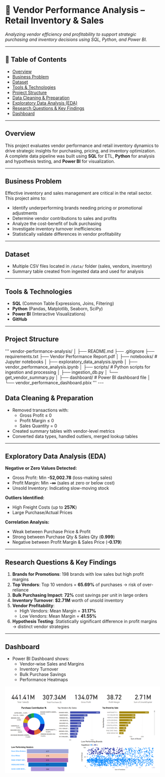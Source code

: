 # 🧾 Vendor Performance Analysis – Retail Inventory & Sales

_Analyzing vendor efficiency and profitability to support strategic purchasing and inventory decisions using SQL, Python, and Power BI._

---

## 📌 Table of Contents
- <a href="#overview">Overview</a>
- <a href="#business-problem">Business Problem</a>
- <a href="#dataset">Dataset</a>
- <a href="#tools--technologies">Tools & Technologies</a>
- <a href="#project-structure">Project Structure</a>
- <a href="#data-cleaning--preparation">Data Cleaning & Preparation</a>
- <a href="#exploratory-data-analysis-eda">Exploratory Data Analysis (EDA)</a>
- <a href="#research-questions--key-findings">Research Questions & Key Findings</a>
- <a href="#dashboard">Dashboard</a>


---

<h2 id="overview">Overview</h2>

This project evaluates vendor performance and retail inventory dynamics to drive strategic insights for purchasing, pricing, and inventory optimization.  
A complete data pipeline was built using **SQL** for ETL, **Python** for analysis and hypothesis testing, and **Power BI** for visualization.

---

<h2 id="business-problem">Business Problem</h2>

Effective inventory and sales management are critical in the retail sector. This project aims to:
- Identify underperforming brands needing pricing or promotional adjustments  
- Determine vendor contributions to sales and profits  
- Analyze the cost-benefit of bulk purchasing  
- Investigate inventory turnover inefficiencies  
- Statistically validate differences in vendor profitability  

---

<h2 id="dataset">Dataset</h2>

- Multiple CSV files located in `/data/` folder (sales, vendors, inventory)  
- Summary table created from ingested data and used for analysis  

---

<h2 id="tools--technologies">Tools & Technologies</h2>

- **SQL** (Common Table Expressions, Joins, Filtering)  
- **Python** (Pandas, Matplotlib, Seaborn, SciPy)  
- **Power BI** (Interactive Visualizations)  
- **GitHub**  

---

<h2 id="project-structure">Project Structure</h2>
'''
vendor-performance-analysis/
│
├── README.md
├── .gitignore
├── requirements.txt
├── Vendor Performance Report.pdf
│
├── notebooks/                  # Jupyter notebooks
│   ├── exploratory_data_analysis.ipynb
│   ├── vendor_performance_analysis.ipynb
│
├── scripts/                    # Python scripts for ingestion and processing
│   ├── ingestion_db.py
│   └── get_vendor_summary.py
│
├── dashboard/                  # Power BI dashboard file
│   └── vendor_performance_dashboard.pbix
'''
---

<h2 id="data-cleaning--preparation">Data Cleaning & Preparation</h2>

- Removed transactions with:  
  - Gross Profit ≤ 0  
  - Profit Margin ≤ 0  
  - Sales Quantity = 0  
- Created summary tables with vendor-level metrics  
- Converted data types, handled outliers, merged lookup tables  

---

<h2 id="exploratory-data-analysis-eda">Exploratory Data Analysis (EDA)</h2>

**Negative or Zero Values Detected:**  
- Gross Profit: Min **-52,002.78** (loss-making sales)  
- Profit Margin: Min **-∞** (sales at zero or below cost)  
- Unsold Inventory: Indicating slow-moving stock  

**Outliers Identified:**  
- High Freight Costs (up to **257K**)  
- Large Purchase/Actual Prices  

**Correlation Analysis:**  
- Weak between Purchase Price & Profit  
- Strong between Purchase Qty & Sales Qty (**0.999**)  
- Negative between Profit Margin & Sales Price (**-0.179**)  

---

<h2 id="research-questions--key-findings">Research Questions & Key Findings</h2>

1. **Brands for Promotions**: 198 brands with low sales but high profit margins  
2. **Top Vendors**: Top 10 vendors = **65.69%** of purchases → risk of over-reliance  
3. **Bulk Purchasing Impact**: **72%** cost savings per unit in large orders  
4. **Inventory Turnover**: **$2.71M** worth of unsold inventory  
5. **Vendor Profitability**:  
   - High Vendors: Mean Margin = **31.17%**  
   - Low Vendors: Mean Margin = **41.55%**  
6. **Hypothesis Testing**: Statistically significant difference in profit margins → distinct vendor strategies  

---

<h2 id="dashboard">Dashboard</h2>

- Power BI Dashboard shows:  
  - Vendor-wise Sales and Margins  
  - Inventory Turnover  
  - Bulk Purchase Savings  
  - Performance Heatmaps  

![Vendor Performance Dashboard](images/dashboard.png.png)









